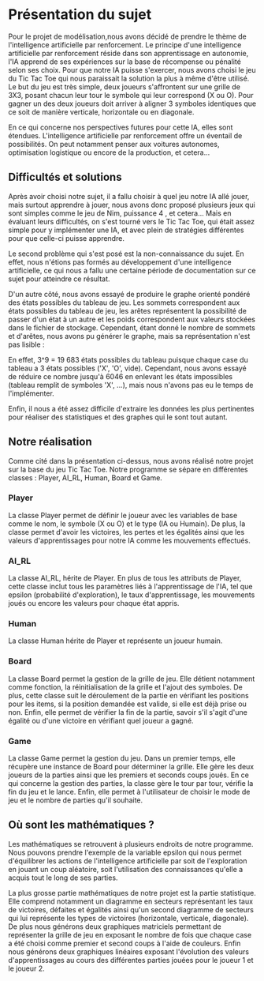 # Présentation du sujet #

Pour le projet de modélisation,nous avons décidé de prendre le thème de l'intelligence artificielle par renforcement. Le principe d'une intelligence artificielle par renforcement réside dans son apprentissage en autonomie, l'IA apprend de ses expériences sur la base de récompense ou pénalité selon ses choix. Pour que notre IA puisse s'exercer, nous avons choisi le jeu du Tic Tac Toe qui nous paraissait la solution la plus à même d'être utilisé. Le but du jeu est très simple, deux joueurs s'affrontent sur une grille de 3X3, posant chacun leur tour le symbole qui leur correspond (X ou O). Pour gagner un des deux joueurs doit arriver à aligner 3 symboles identiques que ce soit de manière verticale, horizontale ou en diagonale.

En ce qui concerne nos perspectives futures pour cette IA, elles sont étendues. L'intelligence artificielle par renforcement offre un éventail de possibilités. On peut notamment penser aux voitures autonomes, optimisation logistique ou encore de la production, et cetera...

## Difficultés et solutions ##

Après avoir choisi notre sujet, il a fallu choisir à quel jeu notre IA allé jouer, mais surtout apprendre à jouer, nous avons donc proposé plusieurs jeux qui sont simples comme le jeu de Nim, puissance 4 , et cetera… Mais en évaluant leurs difficultés, on s'est tourné vers le Tic Tac Toe, qui était assez simple pour y implémenter une IA, et avec plein de stratégies différentes pour que celle-ci puisse apprendre.

Le second problème qui s'est posé est la non-connaissance du sujet. En effet, nous n'étions pas formés au développement d'une intelligence artificielle, ce qui nous a fallu une certaine période de documentation sur ce sujet pour atteindre ce résultat.

D'un autre côté, nous avons essayé de produire le graphe orienté pondéré des états possibles du tableau de jeu. Les sommets correspondent aux états possibles du tableau de jeu, les arêtes représentent la possibilité de passer d'un état à un autre et les poids correspondent aux valeurs stockées dans le fichier de stockage. Cependant, étant donné le nombre de sommets et d'arêtes, nous avons pu générer le graphe, mais sa représentation n'est pas lisible :



En effet, 3^9 = 19 683 états possibles du tableau puisque chaque case du tableau a 3 états possibles ('X', 'O', vide). Cependant, nous avons essayé de réduire ce nombre jusqu'à 6046 en enlevant les états impossibles (tableau remplit de symboles 'X', ...), mais nous n'avons pas eu le temps de l'implémenter.

Enfin, il nous a été assez difficile d'extraire les données les plus pertinentes pour réaliser des statistiques et des graphes qui le sont tout autant.

## Notre réalisation ##

Comme cité dans la présentation ci-dessus, nous avons réalisé notre projet sur la base du jeu Tic Tac Toe. Notre programme se sépare en différentes classes : Player, AI_RL, Human, Board et Game.

### Player ###

La classe Player permet de définir le joueur avec les variables de base comme le nom, le symbole (X ou O) et le type (IA ou Humain). De plus, la classe permet d'avoir les victoires, les pertes et les égalités ainsi que les valeurs d'apprentissages pour notre IA comme les mouvements effectués.

### AI_RL ###

La classe AI_RL, hérite de Player. En plus de tous les attributs de Player, cette classe inclut tous les paramètres liés à l'apprentissage de l'IA, tel que epsilon (probabilité d'exploration), le taux d'apprentissage, les mouvements joués ou encore les valeurs pour chaque état appris.

### Human ###

La classe Human hérite de Player et représente un joueur humain.

### Board ###

La classe Board permet la gestion de la grille de jeu. Elle détient notamment comme fonction, la réinitialisation de la grille et l'ajout des symboles. De plus, cette classe suit le déroulement de la partie en vérifiant les positions pour les items, si la position demandée est valide, si elle est déjà prise ou non. Enfin, elle permet de vérifier la fin de la partie, savoir s'il s'agit d'une égalité ou d'une victoire en vérifiant quel joueur a gagné.

### Game ###

La classe Game permet la gestion du jeu. Dans un premier temps, elle récupère une instance de Board pour déterminer la grille. Elle gère les deux joueurs de la parties ainsi que les premiers et seconds coups joués. En ce qui concerne la gestion des parties, la classe gère le tour par tour, vérifie la fin du jeu et le lance. Enfin, elle permet à l'utilisateur de choisir le mode de jeu et le nombre de parties qu'il souhaite.

## Où sont les mathématiques ? ##
Les mathématiques se retrouvent à plusieurs endroits de notre programme. Nous pouvons prendre l'exemple de la variable epsilon qui nous permet d'équilibrer les actions de l'intelligence artificielle par soit de l'exploration en jouant un coup aléatoire, soit l'utilisation des connaissances qu'elle a acquis tout le long de ses parties.

La plus grosse partie mathématiques de notre projet est la partie statistique. Elle comprend notamment un diagramme en secteurs représentant les taux de victoires, défaites et égalités ainsi qu'un second diagramme de secteurs qui lui représente les types de victoires (horizontale, verticale, diagonale). De plus nous générons deux graphiques matriciels permettant de représenter la grille de jeu en exposant le nombre de fois que chaque case a été choisi comme premier et second coups à l'aide de couleurs. Enfin nous générons deux graphiques linéaires exposant l'évolution des valeurs d'apprentissages au cours des différentes parties jouées pour le joueur 1 et le joueur 2.
